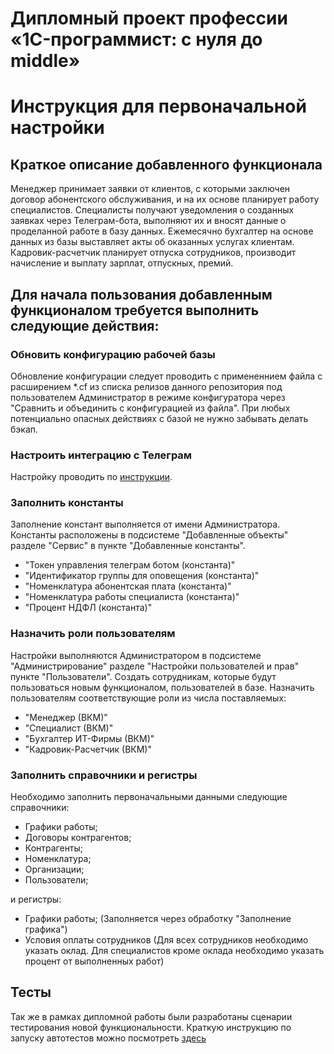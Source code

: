 # Дипломный проект профессии «1C-программист: с нуля до middle»

# Инструкция для первоначальной настройки

## Краткое описание добавленного функционала

Менеджер принимает заявки от клиентов, с которыми заключен договор абонентского обслуживания, и на их основе планирует работу специалистов. 
Специалисты получают уведомления о созданных заявках через Телеграм-бота, выполняют их и вносят данные о проделанной работе в базу данных. 
Ежемесячно бухгалтер на основе данных из базы выставляет акты об оказанных услугах клиентам. 
Кадровик-расчетчик планирует отпуска сотрудников, производит начисление и выплату зарплат, отпускных, премий. 
## Для начала пользования добавленным функционалом требуется выполнить следующие действия:
### Обновить конфигурацию рабочей базы
Обновление конфигурации следует проводить с примененнием файла с расширением *.cf из списка релизов данного репозитория под пользователем Администратор в режиме конфигуратора через "Сравнить и объединить с конфигурацией из файла". 
При любых потенциально опасных действиях с базой не нужно забывать делать бэкап.
### Настроить интеграцию с Телеграм
Настройку проводить по [инструкции](tasks/telegram.md).
### Заполнить константы 
Заполнение констант выполняется от имени Администратора. Константы расположены в подсистеме "Добавленные объекты" разделе "Сервис" в пункте "Добавленные константы".
- "Токен управления телеграм ботом (константа)"
- "Идентификатор группы для оповещения (константа)"
- "Номенклатура абонентская плата (константа)"
- "Номенклатура работы специалиста (константа)"
- "Процент НДФЛ (константа)"

### Назначить роли пользователям

Настройки выполняются Администратором в подсистеме "Администрирование" разделе "Настройки пользователей и прав" пункте "Пользователи". 
Создать сотрудникам, которые будут пользоваться новым функционалом, пользователей в базе. Назначить пользователям соответствующие роли из числа поставляемых:
 - "Менеджер (ВКМ)"
 - "Специалист (ВКМ)"
 - "Бухгалтер ИТ-Фирмы (ВКМ)"
 - "Кадровик-Расчетчик (ВКМ)"

### Заполнить справочники и регистры

Необходимо заполнить первоначальными данными следующие справочники:
  - Графики работы;
  - Договоры контрагентов;
  - Контрагенты;
  - Номенклатура;
  - Организации;
  - Пользователи;
    
и регистры:
 - Графики работы; (Заполняется через обработку "Заполнение графика")
 - Условия оплаты сотрудников (Для всех сотрудников необходимо указать оклад. Для специалистов кроме оклада необходимо указать процент от выполненных работ)

 ## Тесты
 Так же в рамках дипломной работы были разработаны сценарии тестирования новой функциональности.
 Краткую инструкцию по запуску автотестов можно посмотреть [здесь](tests/instr.md)
